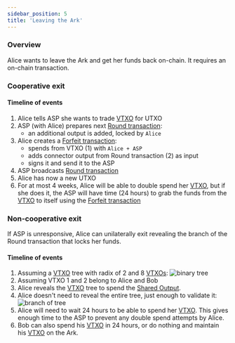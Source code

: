 ```yaml
---
sidebar_position: 5
title: 'Leaving the Ark'
---
```


### Overview

Alice wants to leave the Ark and get her funds back on-chain. It requires an on-chain transaction.

### Cooperative exit

#### Timeline of events

1. Alice tells ASP she wants to trade [VTXO](/docs/learn/concepts#vtxo) for UTXO
2. ASP (with Alice) prepares next [Round transaction](/docs/learn/concepts#round-transaction):
   - an additional output is added, locked by `Alice`
3. Alice creates a [Forfeit transaction](/docs/learn/concepts#forfeit-transaction):
   - spends from VTXO (1) with `Alice + ASP`
   - adds connector output from Round transaction (2) as input
   - signs it and send it to the ASP
4. ASP broadcasts [Round transaction](/docs/learn/concepts#round-transaction)
5. Alice has now a new UTXO
6. For at most 4 weeks, Alice will be able to double spend her [VTXO](/docs/learn/concepts#vtxo), but if she does it, the ASP will have time (24 hours) to grab the funds from the [VTXO](/docs/learn/concepts#vtxo) to itself using the [Forfeit transaction](/docs/learn/concepts#forfeit-transaction)

### Non-cooperative exit

If ASP is unresponsive, Alice can unilaterally exit revealing the branch of the Round transaction that locks her funds.

#### Timeline of events

1. Assuming a [VTXO](/docs/learn/concepts#vtxo) tree with radix of 2 and 8 [VTXOs](/docs/learn/concepts#vtxo):
![binary tree](/img/binary-tree.png)
2. Assuming VTXO 1 and 2 belong to Alice and Bob
3. Alice reveals the [VTXO](/docs/learn/concepts#vtxo) tree to spend the [Shared Output](/docs/learn/concepts#shared-output).
4. Alice doesn't need to reveal the entire tree, just enough to validate it:
![branch of tree](/img/branch-tree.png)
5. Alice will need to wait 24 hours to be able to spend her [VTXO](/docs/learn/concepts#vtxo). This gives enough time to the ASP to prevent any double spend attempts by Alice.
6. Bob can also spend his [VTXO](/docs/learn/concepts#vtxo) in 24 hours, or do nothing and maintain his [VTXO](/docs/learn/concepts#vtxo) on the Ark.
